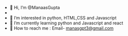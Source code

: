 - 👋 Hi, I’m @ManaasGupta 
- 
- 👀 I’m interested in python, HTML,CSS and Javascript
- 🌱 I’m currently learning python and Javascript and react
- :e-mail:  How to reach me : Email- manasgpt3@gmail.com

<!---
ManaasGupta/ManaasGupta is a ✨ special ✨ repository because its `README.md` (this file) appears on your GitHub profile.
You can click the Preview link to take a look at your changes.
--->

